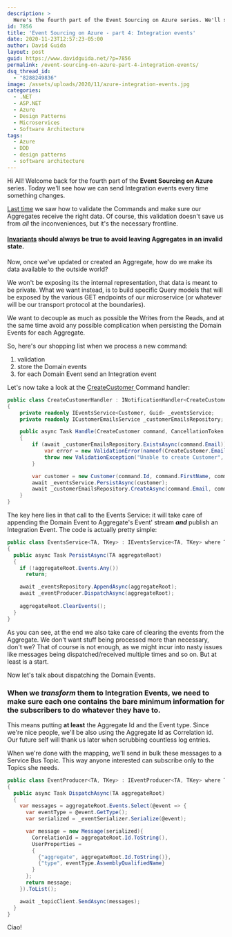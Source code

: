 ```yaml
---
description: >
  Here's the fourth part of the Event Sourcing on Azure series. We'll see how we can send Integration events every time something changes.
id: 7856
title: 'Event Sourcing on Azure - part 4: Integration events'
date: 2020-11-23T12:57:23-05:00
author: David Guida
layout: post
guid: https://www.davidguida.net/?p=7856
permalink: /event-sourcing-on-azure-part-4-integration-events/
dsq_thread_id:
  - "8288249836"
image: /assets/uploads/2020/11/azure-integration-events.jpg
categories:
  - .NET
  - ASP.NET
  - Azure
  - Design Patterns
  - Microservices
  - Software Architecture
tags:
  - Azure
  - DDD
  - design patterns
  - software architecture
---
```

Hi All! Welcome back for the fourth part of the **Event Sourcing on Azure** series. Today we'll see how we can send Integration events every time something changes.

<a href="https://www.davidguida.net/event-sourcing-on-azure-part-3-command-validation/" target="_blank" rel="noreferrer noopener">Last time</a> we saw how to validate the Commands and make sure our Aggregates receive the right data. Of course, this validation doesn't save us from _all_ the inconveniences, but it's the necessary frontline. 

#### <a href="https://docs.microsoft.com/en-us/dotnet/architecture/microservices/microservice-ddd-cqrs-patterns/domain-model-layer-validations?WT.mc_id=DOP-MVP-5003878" target="_blank" rel="noreferrer noopener">Invariants</a> should always be true to avoid leaving Aggregates in an invalid state.

Now, once we've updated or created an Aggregate, how do we make its data available to the outside world?

We won't be exposing its the internal representation, that data is meant to be private. What we want instead, is to build specific Query models that will be exposed by the various GET endpoints of our microservice (or whatever will be our transport protocol at the boundaries).

We want to decouple as much as possible the Writes from the Reads, and at the same time avoid any possible complication when persisting the Domain Events for each Aggregate. 

So, here's our shopping list when we process a new command:

  1. validation
  2. store the Domain events
  3. for each Domain Event send an Integration event 

Let's now take a look at the <a href="https://github.com/mizrael/SuperSafeBank/blob/master/SuperSafeBank.Domain/Commands/CreateCustomer.cs" target="_blank" rel="noreferrer noopener">CreateCustomer </a>Command handler:

```csharp
public class CreateCustomerHandler : INotificationHandler<CreateCustomer>
{
	private readonly IEventsService<Customer, Guid> _eventsService;
	private readonly ICustomerEmailsService _customerEmailsRepository;

	public async Task Handle(CreateCustomer command, CancellationToken cancellationToken)
	{
		if (await _customerEmailsRepository.ExistsAsync(command.Email)){
			var error = new ValidationError(nameof(CreateCustomer.Email), $"email '{command.Email}' already exists");
			throw new ValidationException("Unable to create Customer", error);
		}

		var customer = new Customer(command.Id, command.FirstName, command.LastName, command.Email);
		await _eventsService.PersistAsync(customer);
		await _customerEmailsRepository.CreateAsync(command.Email, command.Id);
	}
}
```

The key here lies in that call to the Events Service: it will take care of appending the Domain Event to Aggregate's Event' stream **_and_** publish an Integration Event. The code is actually pretty simple:

```csharp
public class EventsService<TA, TKey> : IEventsService<TA, TKey> where TA : class, IAggregateRoot<TKey>
{
  public async Task PersistAsync(TA aggregateRoot)
  {
    if (!aggregateRoot.Events.Any())
      return;

    await _eventsRepository.AppendAsync(aggregateRoot);
    await _eventProducer.DispatchAsync(aggregateRoot);
    
    aggregateRoot.ClearEvents();
  }
}
```

As you can see, at the end we also take care of clearing the events from the Aggregate. We don't want stuff being processed more than necessary, don't we? That of course is not enough, as we might incur into nasty issues like messages being dispatched/received multiple times and so on. But at least is a start. 

Now let's talk about dispatching the Domain Events. 
### When we _transform_ them to Integration Events, we need to make sure each one contains the bare minimum information for the subscribers to do whatever they have to.

This means putting **at least** the Aggregate Id and the Event type. Since we're nice people, we'll be also using the Aggregate Id as Correlation id. Our future self will thank us later when scrubbing countless log entries.

When we're done with the mapping, we'll send in bulk these messages to a Service Bus Topic. This way anyone interested can subscribe only to the Topics she needs.

```csharp
public class EventProducer<TA, TKey> : IEventProducer<TA, TKey> where TA : IAggregateRoot<TKey>
{
  public async Task DispatchAsync(TA aggregateRoot)
  {
    var messages = aggregateRoot.Events.Select(@event => {
      var eventType = @event.GetType();
      var serialized = _eventSerializer.Serialize(@event);

      var message = new Message(serialized){
        CorrelationId = aggregateRoot.Id.ToString(),
        UserProperties =
        {
          {"aggregate", aggregateRoot.Id.ToString()},
          {"type", eventType.AssemblyQualifiedName}
        }
      };
      return message;
    }).ToList();

    await _topicClient.SendAsync(messages);
  }
}
```

Ciao!
